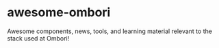 # awesome-ombori
Awesome components, news, tools, and learning material relevant to the stack used at Ombori!

